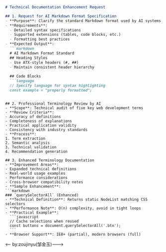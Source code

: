 ```markdown
# Technical Documentation Enhancement Request

## 1. Request for AI Markdown Format Specification
- **Purpose**: Clarify the standard Markdown format used by AI systems
- **Requirements**:
  - Detailed syntax specifications
  - Supported extensions (tables, code blocks, etc.)
  - Formatting best practices
- **Expected Output**: 
  ```markdown
  # AI Markdown Format Standard
  ## Heading Styles
  - Use ATX-style headers (#, ##)
  - Maintain consistent header hierarchy
  
  ## Code Blocks
  ```language
  // Specify language for syntax highlighting
  const example = "properly formatted";
  ```
  ```

## 2. Professional Terminology Review by AI
- **Scope**: Technical audit of five key web development terms
- **Review Criteria**:
  - Accuracy of definitions
  - Completeness of explanations
  - Practical application validity
  - Consistency with industry standards
- **Process**:
  1. Term extraction
  2. Semantic analysis
  3. Technical validation
  4. Recommendation generation

## 3. Enhanced Terminology Documentation
- **Improvement Areas**:
  - Expanded technical definitions
  - Real-world usage examples
  - Performance considerations
  - Cross-browser compatibility notes
- **Sample Enhancement**:
  ```markdown
  ### `querySelectorAll` (Enhanced)
  - **Technical Definition**: Returns static NodeList matching CSS selectors
  - **Performance Note**: O(n) complexity, avoid in tight loops
  - **Practical Example**:
    ```javascript
    // Cache selections when reused
    const buttons = document.querySelectorAll('.btn');
    ```
  - **Browser Support**: IE8+ (partial), modern browsers (full)
  ```

<-- by:zoujinyu(邹金玉)--->
